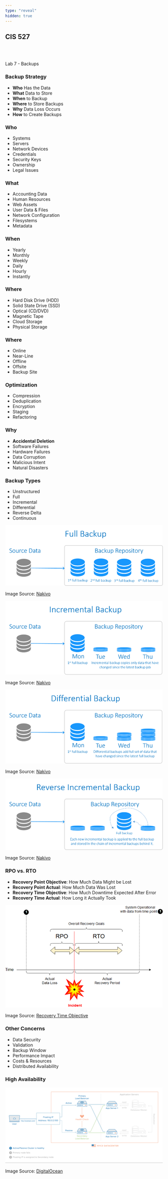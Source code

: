 ```yaml
---
type: "reveal"
hidden: true
---
```

<section>
	<h2>CIS 527</h2><br><br><p>Lab 7 - Backups</p>
</section>
<section>
	<h3>Backup Strategy</h3>
	<ul>
		<li><b>Who</b> Has the Data</li>
		<li><b>What</b> Data to Store</li>
		<li><b>When</b> to Backup</li>
		<li><b>Where</b> to Store Backups</li>
		<li><b>Why</b> Data Loss Occurs</li>
		<li><b>How</b> to Create Backups</li>
	</ul>
</section>
<section>
	<h3>Who</h3>
	<ul>
		<li>Systems</li>
		<li>Servers</li>
		<li>Network Devices</li>
		<li>Credentials</li>
		<li>Security Keys</li>
		<li>Ownership</li>
		<li>Legal Issues</li>
	</ul>
</section>
<section>
	<h3>What</h3>
	<ul>
		<li>Accounting Data</li>
		<li>Human Resources</li>
		<li>Web Assets</li>
		<li>User Data & Files</li>
		<li>Network Configuration</li>
		<li>Filesystems</li>
		<li>Metadata</li>
	</ul>
</section>
<section>
	<h3>When</h3>
	<ul>
		<li>Yearly</li>
		<li>Monthly</li>
		<li>Weekly</li>
		<li>Daily</li>
		<li>Hourly</li>
		<li>Instantly</li>
	</ul>
</section>
<section>
	<h3>Where</h3>
	<ul>
		<li>Hard Disk Drive (HDD)</li>
		<li>Solid State Drive (SSD)</li>
		<li>Optical (CD/DVD)</li>
		<li>Magnetic Tape</li>
		<li>Cloud Storage</li>
		<li>Physical Storage</li>
	</ul>
</section>
<section>
	<h3>Where</h3>
	<ul>
		<li>Online</li>
		<li>Near-Line</li>
		<li>Offline</li>
		<li>Offsite</li>
		<li>Backup Site</li>
	</ul>
</section>
<section>
	<h3>Optimization</h3>
	<ul>
		<li>Compression</li>
		<li>Deduplication</li>
		<li>Encryption</li>
		<li>Staging</li>
		<li>Refactoring</li>
	</ul>
</section>
<section>
	<h3>Why</h3>
	<ul>
		<li><b>Accidental Deletion</b></li>
		<li>Software Failures</li>
		<li>Hardware Failures</li>
		<li>Data Corruption</li>
		<li>Malicious Intent</li>
		<li>Natural Disasters</li>
	</ul>
</section>
<section>
	<h3>Backup Types</h3>
	<ul>
		<li>Unstructured</li>
		<li>Full</li>
		<li>Incremental</li>
		<li>Differential</li>
		<li>Reverse Delta</li>
		<li>Continuous</li>
	</ul>
</section>
<section>
	<img class="stretch plain" src="/images/full_nakivo.png">
	<p class="imagecredit">Image Source: <a href="https://www.nakivo.com/blog/backup-types-explained-full-incremental-differential-synthetic-and-forever-incremental/">Nakivo</a></p>
</section>
<section>
	<img class="stretch plain" src="/images/incremental_nakivo.png">
	<p class="imagecredit">Image Source: <a href="https://www.nakivo.com/blog/backup-types-explained-full-incremental-differential-synthetic-and-forever-incremental/">Nakivo</a></p>
</section>
<section>
	<img class="stretch plain" src="/images/differential_nakivo.png">
	<p class="imagecredit">Image Source: <a href="https://www.nakivo.com/blog/backup-types-explained-full-incremental-differential-synthetic-and-forever-incremental/">Nakivo</a></p>
</section>
<section>
	<img class="stretch plain" src="/images/reverse_nakivo.png">
	<p class="imagecredit">Image Source: <a href="https://www.nakivo.com/blog/backup-types-explained-full-incremental-differential-synthetic-and-forever-incremental/">Nakivo</a></p>
</section>
<section>
	<h3>RPO vs. RTO</h3>
	<ul>
		<li><b>Recovery Point Objective</b>: How Much Data Might be Lost</li>
		<li><b>Recovery Point Actual</b>: How Much Data Was Lost</li>
		<li><b>Recovery Time Objective</b>: How Much Downtime Expected After Error</li>
		<li><b>Recovery Time Actual</b>: How Long it Actually Took</li>
	</ul>
</section>
<section>
	<img class="stretch plain" src="/images/rpo_wiki.png">
	<p class="imagecredit">Image Source: <a href="https://en.wikipedia.org/wiki/Recovery_time_objective">Recovery Time Objective</a></p>
</section>
<section>
	<h3>Other Concerns</h3>
	<ul>
		<li>Data Security</li>
		<li>Validation</li>
		<li>Backup Window</li>
		<li>Performance Impact</li>
		<li>Costs & Resources</li>
		<li>Distributed Availability</li>
	</ul>
</section>
<section>
	<h3>High Availability</h3>
	<img class="stretch plain" src="/images/high_available_do.gif">
	<p class="imagecredit">Image Source: <a href="https://www.digitalocean.com/community/tutorials/what-is-high-availability">DigitalOcean</a></p>
</section>
